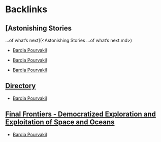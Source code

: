 
# Backlinks
## [Astonishing Stories
...of what’s next](<Astonishing Stories
...of what’s next.md>)
- [Bardia Pourvakil](<Bardia Pourvakil.md>)

- [Bardia Pourvakil](<Bardia Pourvakil.md>)

- [Bardia Pourvakil](<Bardia Pourvakil.md>)

## [Directory](<Directory.md>)
- [Bardia Pourvakil](<Bardia Pourvakil.md>)

## [Final Frontiers - Democratized Exploration and Exploitation of Space and Oceans](<Final Frontiers - Democratized Exploration and Exploitation of Space and Oceans.md>)
- [Bardia Pourvakil](<Bardia Pourvakil.md>)

